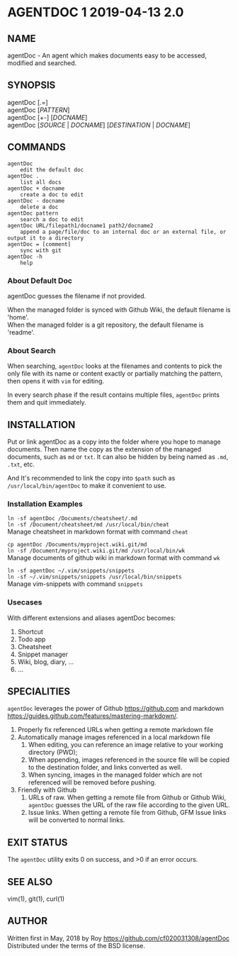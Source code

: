 # AGENTDOC 1                 2019-04-13                  2.0

## NAME

agentDoc - An agent which makes documents easy to be accessed, modified and searched.

## SYNOPSIS

agentDoc [.=]  
agentDoc [*PATTERN*]  
agentDoc [+-] [*DOCNAME*]  
agentDoc [*SOURCE* | *DOCNAME*] [*DESTINATION* | *DOCNAME*]

## COMMANDS

    agentDoc
        edit the default doc
    agentDoc .
        list all docs
    agentDoc + docname
        create a doc to edit
    agentDoc - docname
        delete a doc
    agentDoc pattern
        search a doc to edit
    agentDoc URL/filepath1/docname1 path2/docname2
        append a page/file/doc to an internal doc or an external file, or output it to a directory
    agentDoc = [comment]
        sync with git
    agentDoc -h
        help

### About Default Doc

agentDoc guesses the filename if not provided.

When the managed folder is synced with Github Wiki, the default filename is 'home'.  
When the managed folder is a git repository, the default filename is 'readme'.

### About Search

When searching, `agentDoc` looks at the filenames and contents to pick the only file with its name or content exactly or partially matching the pattern, then opens it with `vim` for editing.

In every search phase if the result contains multiple files, `agentDoc` prints them and quit immediately.

## INSTALLATION

Put or link agentDoc as a copy into the folder where you hope to manage documents. Then name the copy as the extension of the managed documents, such as `md` or `txt`. It can also be hidden by being named as `.md`, `.txt`, etc.

And It's recommended to link the copy into `$path` such as `/usr/local/bin/agentDoc` to make it convenient to use.

### Installation Examples

`ln -sf agentDoc /Documents/cheatsheet/.md`  
`ln -sf /Document/cheatsheet/md /usr/local/bin/cheat`  
  Manage cheatsheet in markdown format with command `cheat`

`cp agentDoc /Documents/myproject.wiki.git/md`  
`ln -sf /Document/myproject.wiki.git/md /usr/local/bin/wk`  
  Manage documents of github wiki in markdown format with command `wk`

`ln -sf agentDoc ~/.vim/snippets/snippets`  
`ln -sf ~/.vim/snippets/snippets /usr/local/bin/snippets`  
  Manage vim-snippets with command `snippets`

### Usecases

With different extensions and aliases agentDoc becomes:

1. Shortcut
2. Todo app
3. Cheatsheet
4. Snippet manager
5. Wiki, blog, diary, ...
6. ...

## SPECIALITIES

`agentDoc` leverages the power of Github <https://github.com> and markdown <https://guides.github.com/features/mastering-markdown/>.

1. Properly fix referenced URLs when getting a remote markdown file
2. Automatically manage images referenced in a local markdown file
    1. When editing, you can reference an image relative to your working directory (PWD);
    2. When appending, images referenced in the source file will be copied to the destination folder, and links converted as well.
    3. When syncing, images in the managed folder which are not referenced will be removed before pushing.
3. Friendly with Github
    1. URLs of raw. When getting a remote file from Github or Github Wiki, `agentDoc` guesses the URL of the raw file according to the given URL.
    2. Issue links. When getting a remote file from Github, GFM Issue links will be converted to normal links.

## EXIT STATUS

The `agentDoc` utility exits 0 on success, and >0 if an error occurs.

## SEE ALSO

vim(1), git(1), curl(1)

## AUTHOR

Written first in May, 2018 by Roy <https://github.com/cf020031308/agentDoc>  
Distributed under the terms of the BSD license.
